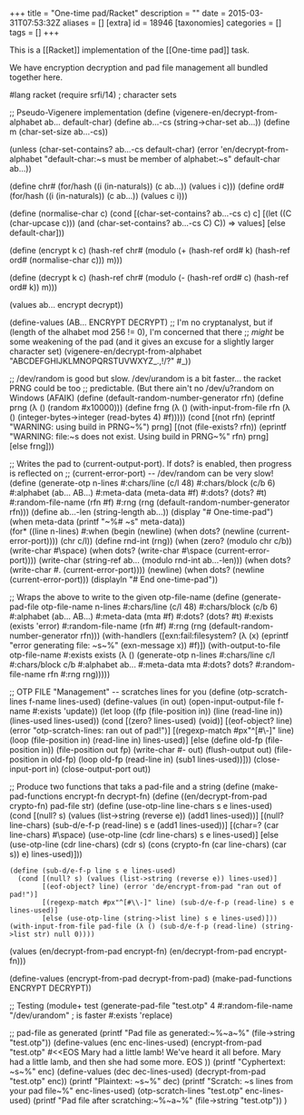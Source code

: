 +++
title = "One-time pad/Racket"
description = ""
date = 2015-03-31T07:53:32Z
aliases = []
[extra]
id = 18946
[taxonomies]
categories = []
tags = []
+++

This is a [[Racket]] implementation of the [[One-time pad]] task.

We have encryption decryption and pad file management all bundled together here.

<lang>#lang racket
(require srfi/14) ; character sets

;; Pseudo-Vigenere implementation
(define (vigenere-en/decrypt-from-alphabet ab... default-char)
  (define ab...-cs (string->char-set ab...))
  (define m (char-set-size ab...-cs))
  
  (unless (char-set-contains? ab...-cs default-char)
    (error 'en/decrypt-from-alphabet
           "default-char:~s must be member of alphabet:~s" default-char ab...))
  
  (define chr# (for/hash ((i (in-naturals)) (c ab...)) (values i c)))
  (define ord# (for/hash ((i (in-naturals)) (c ab...)) (values c i)))
  
  (define (normalise-char c)
    (cond [(char-set-contains? ab...-cs c) c]
          [(let ((C (char-upcase c))) (and (char-set-contains? ab...-cs C) C)) => values]
          [else default-char]))
  
  (define (encrypt k c)
    (hash-ref chr# (modulo (+ (hash-ref ord# k) (hash-ref ord# (normalise-char c))) m)))
  
  (define (decrypt k c)
    (hash-ref chr# (modulo (- (hash-ref ord# c) (hash-ref ord# k)) m)))
  
  (values ab... encrypt decrypt))

(define-values (AB... ENCRYPT DECRYPT)
  ;; I'm no cryptanalyst, but if (length of the alhabet mod 256 != 0), I'm concerned that there
  ;; *might* be some weakening of the pad (and it gives an excuse for a slightly larger character set)
  (vigenere-en/decrypt-from-alphabet "ABCDEFGHIJKLMNOPQRSTUVWXYZ_.,!/?" #\_))

;; /dev/random is good but slow. /dev/urandom is a bit faster... the racket PRNG could be too
;; predictable. (But there ain't no /dev/u?random on Windows (AFAIK)
(define (default-random-number-generator rfn)
  (define prng (λ () (random #x10000)))
  (define frng (λ () (with-input-from-file rfn (λ () (integer-bytes->integer (read-bytes 4) #f)))))
  (cond
    [(not rfn) (eprintf "WARNING: using build in PRNG~%") prng]
    [(not (file-exists? rfn)) (eprintf "WARNING: file:~s does not exist. Using build in PRNG~%" rfn)
                              prng]         
    [else frng]))

;; Writes the pad to (current-output-port). If dots? is enabled, then progress is reflected on
;; (current-error-port) -- /dev/random can be very slow!
(define (generate-otp
         n-lines #:chars/line (c/l 48) #:chars/block (c/b 6) #:alphabet (ab... AB...)
         #:meta-data (meta-data #f) #:dots? (dots? #t) #:random-file-name (rfn #f)
         #:rng (rng (default-random-number-generator rfn)))
  (define ab...-len (string-length ab...))
  (display "# One-time-pad")
  (when meta-data (printf "~%# ~s" meta-data))  
  (for* ((line n-lines)
         #:when (begin (newline) (when dots? (newline (current-error-port))))
         (chr c/l))
    (define rnd-int (rng))
    (when (zero? (modulo chr c/b)) (write-char #\space)
      (when dots? (write-char #\space (current-error-port))))
    (write-char (string-ref ab... (modulo rnd-int ab...-len)))
    (when dots? (write-char #\. (current-error-port))))
  (newline)
  (when dots? (newline (current-error-port)))
  (displayln "# End one-time-pad"))

;; Wraps the above to write to the given otp-file-name
(define (generate-pad-file
         otp-file-name n-lines #:chars/line (c/l 48) #:chars/block (c/b 6) #:alphabet (ab... AB...)
         #:meta-data (mta #f) #:dots? (dots? #t) #:exists (exists 'error) #:random-file-name (rfn #f)
         #:rng (rng (default-random-number-generator rfn)))
  (with-handlers ([exn:fail:filesystem?
                   (λ (x) (eprintf "error generating file: ~s~%" (exn-message x)) #f)])
    (with-output-to-file otp-file-name #:exists exists
      (λ () (generate-otp n-lines #:chars/line c/l #:chars/block c/b #:alphabet ab...
                          #:meta-data mta #:dots? dots? #:random-file-name rfn #:rng rng)))))

;; OTP FILE "Management" -- scratches lines for you
(define (otp-scratch-lines f-name lines-used)
  (define-values (in out) (open-input-output-file f-name #:exists 'update))
  (let loop
    ((fp (file-position in)) (line (read-line in)) (lines-used lines-used))
    (cond [(zero? lines-used) (void)]
          [(eof-object? line) (error "otp-scratch-lines: ran out of pad!")]
          [(regexp-match #px"^[#\\-]" line) (loop (file-position in) (read-line in) lines-used)]
          [else
           (define old-fp (file-position in))
           (file-position out fp)
           (write-char #\- out)
           (flush-output out)
           (file-position in old-fp)
           (loop old-fp (read-line in) (sub1 lines-used))]))
  (close-input-port in)
  (close-output-port out))

;; Produce two functions that taks a pad-file and a string
(define (make-pad-functions encrypt-fn decrypt-fn)
  (define ((en/decrypt-from-pad crypto-fn) pad-file str)
    (define (use-otp-line line-chars s e lines-used)
      (cond [(null? s) (values (list->string (reverse e)) (add1 lines-used))]
            [(null? line-chars) (sub-d/e-f-p (read-line) s e (add1 lines-used))]
            [(char=? (car line-chars) #\space) (use-otp-line (cdr line-chars) s e lines-used)]
            [else (use-otp-line
                   (cdr line-chars)
                   (cdr s)
                   (cons (crypto-fn (car line-chars) (car s)) e)
                   lines-used)]))
    
    (define (sub-d/e-f-p line s e lines-used)
      (cond [(null? s) (values (list->string (reverse e)) lines-used)]
            [(eof-object? line) (error 'de/encrypt-from-pad "ran out of pad!")]
            [(regexp-match #px"^[#\\-]" line) (sub-d/e-f-p (read-line) s e lines-used)]
            [else (use-otp-line (string->list line) s e lines-used)]))
    (with-input-from-file pad-file (λ () (sub-d/e-f-p (read-line) (string->list str) null 0))))
  
  (values (en/decrypt-from-pad encrypt-fn) (en/decrypt-from-pad encrypt-fn)))

(define-values (encrypt-from-pad decrypt-from-pad) 
  (make-pad-functions ENCRYPT DECRYPT))

;; Testing
(module+ test
  (generate-pad-file
   "test.otp" 4
   #:random-file-name "/dev/urandom" ; is faster
   #:exists 'replace)
  
  ;; pad-file as generated
  (printf "Pad file as generated:~%~a~%" (file->string "test.otp"))
  (define-values (enc enc-lines-used)
    (encrypt-from-pad "test.otp" #<<EOS
Mary had a little lamb! We've heard it all before. Mary had a little lamb, and then she had some more.
EOS
                                   ))
  (printf "Cyphertext: ~s~%" enc)
  (define-values (dec dec-lines-used) (decrypt-from-pad "test.otp" enc))
  (printf "Plaintext:  ~s~%" dec)
  (printf "Scratch: ~s lines from your pad file~%" enc-lines-used)
  (otp-scratch-lines "test.otp" enc-lines-used)
  (printf "Pad file after scratching:~%~a~%" (file->string "test.otp"))
  )
```


